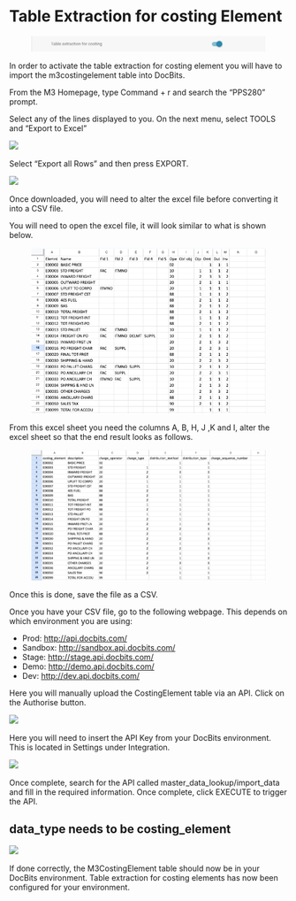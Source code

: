 # Table Extraction for costing Element

<figure><img src="../../../../.gitbook/assets/Bildschirmfoto 2024-09-20 um 13.42.20.png" alt=""><figcaption></figcaption></figure>

In order to activate the table extraction for costing element you will have to import the m3costingelement table into DocBits.

From the M3 Homepage, type Command + r and search the “PPS280” prompt.

Select any of the lines displayed to you. On the next menu, select TOOLS and “Export to Excel”

![](https://lh7-us.googleusercontent.com/I8SYWm-JwpyYRHFUp2obGtXcsa7m\_blJ\_lTrnhczztRIXIN5gfxCt3eRw6ZI42fH6AwnsKyv4ux5-rhaT505PsyDFFI\_anUNvmACFyx\_ssgxaqWq25vLt\_E5s310HNoiPPLf35qJlYtstjpj5Cc4aB4)

Select “Export all Rows” and then press EXPORT.

![](https://lh7-us.googleusercontent.com/wtjHI9L4YUhf-yJFjcPGu218Vis\_zELtCIfpmkIUKgasfrdfNW-dr\_J1DqXlfD-SBrnVduDrMLAIAQh6UTlzBqEP\_JPXP48elGMyGj0ByZbX7TpqlnIfRZ4ZoD0pyCo-AKigeKjlHN6cFcdpeClZ9L4)

Once downloaded, you will need to alter the excel file before converting it into a CSV file.

You will need to open the excel file, it will look similar to what is shown below.

<figure><img src="../../../../.gitbook/assets/image (1) (1) (1) (1).png" alt=""><figcaption></figcaption></figure>

From this excel sheet you need the columns A, B, H, J ,K and I, alter the excel sheet so that the end result looks as follows.

<figure><img src="../../../../.gitbook/assets/image (2) (1) (1).png" alt=""><figcaption></figcaption></figure>

Once this is done, save the file as a CSV.

Once you have your CSV file, go to the following webpage. This depends on which environment you are using:

* Prod: http://api.docbits.com/
* Sandbox: http://sandbox.api.docbits.com/
* Stage: http://stage.api.docbits.com/
* Demo: http://demo.api.docbits.com/
* Dev: http://dev.api.docbits.com/

Here you will manually upload the CostingElement table via an API. Click on the Authorise button.

![](https://lh7-us.googleusercontent.com/tyzOq3BR2QqTguQFKicxo0dE5j5hGsP-BhfVbS81O\_mxN5bSVp40jYfgsVJcE\_rBLFMDJNvbPkPIdjPqaqoNbHBBM-9hx0i-U4VAH9ISBYhpwKgqQeUEd67VV1E4izwNyxbAwwrhCmrAo1uIKhLherY)

Here you will need to insert the API Key from your DocBits environment. This is located in Settings under Integration.

![](https://lh7-us.googleusercontent.com/4ADnevq6kq\_vbxUJpyPbHNcGvRvpO-l9Gwd8ZaYf\_vO4uWhSl1jmKNpddmHGc9ZHMMbXCgLOElLDYbNwB3INmBDETecPrDnpI601IUOZQlT7tc7OLSPXwkooOJFNwML2i\_gvBPuE8CvfwRpX-ZIlb\_g)

Once complete, search for the API called master\_data\_lookup/import\_data and fill in the required information. Once complete, click EXECUTE to trigger the API.

## data\_type needs to be costing\_element

![](https://lh7-us.googleusercontent.com/8UD4FhFv2dRB4cMjCDL4G9ndjH7laVMKWqdeMaJGgEo48-UVvucB1uOydzNdfFy0yPM5bb66mZB4k9uJR7TTiEREGFaV2EqW01gxJpTyuUfGNh5QmBjySkyhZ56gWV8sYs8WI5RnHcENtXgjTU0vg0Q)

If done correctly, the M3CostingElement table should now be in your DocBits environment. Table extraction for costing elements has now been configured for your environment.
